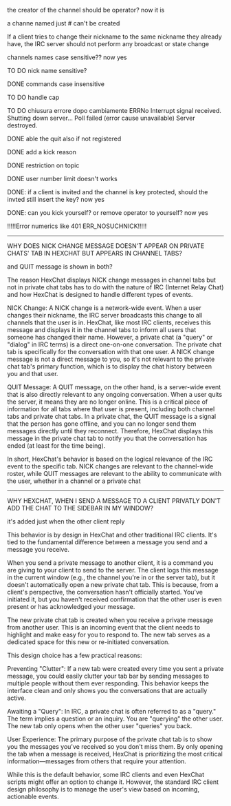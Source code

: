 the creator of the channel should be operator? now it is

a channe named just # can't be created

If a client tries to change their nickname to the same nickname they already have, the IRC server should not perform any broadcast or state change

channels names case sensitive?? now yes

TO DO nick name sensitive?

DONE commands case insensitive

TO DO handle cap

TO DO chiusura errore dopo cambiamente ERRNo
Interrupt signal received. Shutting down server...
Poll failed (error cause unavailable)
Server destroyed.

DONE able the quit also if not registered

DONE add a kick reason

DONE restriction on topic

DONE user number limit doesn't works

DONE: if a client is invited and the channel is key protected, should the invted still insert the key? now yes

DONE: can you kick yourself? or remove operator to yourself? now yes

!!!!!Error numerics like 401 ERR_NOSUCHNICK!!!!!

-----------------------------------------------------------------------------------------------------------
WHY DOES NICK CHANGE MESSAGE DOESN'T APPEAR ON PRIVATE CHATS' TAB IN HEXCHAT BUT APPEARS IN CHANNEL TABS?

and QUIT message is shown in both?


The reason HexChat displays NICK change messages in channel tabs but not in private chat tabs has to do with the nature of IRC (Internet Relay Chat) and how HexChat is designed to handle different types of events.

NICK Change: A NICK change is a network-wide event. When a user changes their nickname, the IRC server broadcasts this change to all channels that the user is in. HexChat, like most IRC clients, receives this message and displays it in the channel tabs to inform all users that someone has changed their name. However, a private chat (a "query" or "dialog" in IRC terms) is a direct one-on-one conversation. The private chat tab is specifically for the conversation with that one user. A NICK change message is not a direct message to you, so it's not relevant to the private chat tab's primary function, which is to display the chat history between you and that user.

QUIT Message: A QUIT message, on the other hand, is a server-wide event that is also directly relevant to any ongoing conversation. When a user quits the server, it means they are no longer online. This is a critical piece of information for all tabs where that user is present, including both channel tabs and private chat tabs. In a private chat, the QUIT message is a signal that the person has gone offline, and you can no longer send them messages directly until they reconnect. Therefore, HexChat displays this message in the private chat tab to notify you that the conversation has ended (at least for the time being).

In short, HexChat's behavior is based on the logical relevance of the IRC event to the specific tab. NICK changes are relevant to the channel-wide roster, while QUIT messages are relevant to the ability to communicate with the user, whether in a channel or a private chat

-----------------------------------------------------------------------------------------------------------
WHY HEXCHAT, WHEN I SEND A MESSAGE TO A CLIENT PRIVATLY DON'T ADD THE CHAT TO THE SIDEBAR IN MY WINDOW?

it's added just when the other client reply


This behavior is by design in HexChat and other traditional IRC clients. It's tied to the fundamental difference between a message you send and a message you receive.

When you send a private message to another client, it is a command you are giving to your client to send to the server. The client logs this message in the current window (e.g., the channel you're in or the server tab), but it doesn't automatically open a new private chat tab. This is because, from a client's perspective, the conversation hasn't officially started. You've initiated it, but you haven't received confirmation that the other user is even present or has acknowledged your message.

The new private chat tab is created when you receive a private message from another user. This is an incoming event that the client needs to highlight and make easy for you to respond to. The new tab serves as a dedicated space for this new or re-initiated conversation.

This design choice has a few practical reasons:

Preventing "Clutter": If a new tab were created every time you sent a private message, you could easily clutter your tab bar by sending messages to multiple people without them ever responding. This behavior keeps the interface clean and only shows you the conversations that are actually active.

Awaiting a "Query": In IRC, a private chat is often referred to as a "query." The term implies a question or an inquiry. You are "querying" the other user. The new tab only opens when the other user "queries" you back.

User Experience: The primary purpose of the private chat tab is to show you the messages you've received so you don't miss them. By only opening the tab when a message is received, HexChat is prioritizing the most critical information—messages from others that require your attention.

While this is the default behavior, some IRC clients and even HexChat scripts might offer an option to change it. However, the standard IRC client design philosophy is to manage the user's view based on incoming, actionable events.